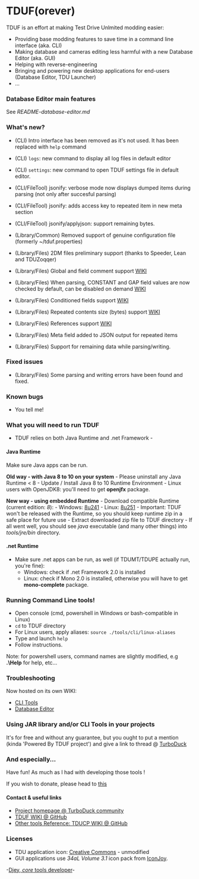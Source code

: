 # TDUF(orever)

TDUF is an effort at making Test Drive Unlmited modding easier:

* Providing base modding features to save time in a command line interface (aka. CLI)
* Making database and cameras editing less harmful with a new Database Editor (aka. GUI)
* Helping with reverse-engineering
* Bringing and powering new desktop applications for end-users (Database Editor, TDU Launcher)
* ...


### Database Editor main features
See *README-database-editor.md*


### What's new?
* (CLI) Intro interface has been removed as it's not used. It has been replaced with `help` command
* (CLI) `logs`: new command to display all log files in default editor
* (CLI) `settings`: new command to open TDUF settings file in default editor.

* (CLI/FileTool) jsonify: verbose mode now displays dumped items during parsing (not only after succesful parsing)
* (CLI/FileTool) jsonify: adds access key to repeated item in new meta section
* (CLI/FileTool) jsonify/applyjson: support remaining bytes.

* (Library/Common) Removed support of genuine configuration file (formerly ~/tduf.properties)
* (Library/Files) 2DM files preliminary support (thanks to Speeder, Lean and TDUZoqqer)
* (Library/Files) Global and field comment support [WIKI](https://github.com/djey47/tduf/wiki/Reverse-Engineering-Structure)
* (Library/Files) When parsing, CONSTANT and GAP field values are now checked by default, can be disabled on demand [WIKI](https://github.com/djey47/tduf/wiki/Reverse-Engineering-Structure)
* (Library/Files) Conditioned fields support [WIKI](https://github.com/djey47/tduf/wiki/Reverse-Engineering-Structure#conditions)
* (Library/Files) Repeated contents size (bytes) support [WIKI](https://github.com/djey47/tduf/wiki/Reverse-Engineering-Structure#contentssize-attribute)
* (Library/Files) References support [WIKI](https://github.com/djey47/tduf/wiki/Reverse-Engineering-Structure#references)
* (Library/Files) Meta field added to JSON output for repeated items
* (Library/Files) Support for remaining data while parsing/writing.


### Fixed issues
* (Library/Files) Some parsing and writing errors have been found and fixed.


### Known bugs
* You tell me!


### What you will need to run TDUF

- TDUF relies on both Java Runtime and .net Framework -

#### Java Runtime

Make sure Java apps can be run.

**Old way - with Java 8 to 10 on your system**
    - Please uninstall any Java Runtime < 8
    - Update / Install Java 8 to 10 Runtime Environment
    - Linux users with OpenJDK8: you'll need to get **openjfx** package.

**New way - using embedded Runtime**
    - Download compatible Runtime (current edition: *8*):
        - Windows: [8u241](https://bit.ly/2yOta0C)
        - Linux: [8u251](https://bit.ly/3dfBRzL)
     - Important: TDUF won't be released with the Runtime, so you should keep runtime zip in a safe place for future use
     - Extract downloaded zip file to TDUF directory
     - If all went well, you should see *java* executable (and many other things) into *tools/jre/bin* directory.

#### .net Runtime
* Make sure .net apps can be run, as well (if TDUMT/TDUPE actually run, you're fine):
    - Windows: check if .net Framework 2.0 is installed
    - Linux: check if Mono 2.0 is installed, otherwise you will have to get **mono-complete** package.


### Running Command Line tools!
- Open console (cmd, powershell in Windows or bash-compatible in Linux)
- `cd` to TDUF directory
- For Linux users, apply aliases: `source ./tools/cli/linux-aliases`
- Type and launch `help`
- Follow instructions.

Note: for powershell users, command names are slightly modified, e.g **.\Help** for help, etc...

### Troubleshooting
Now hosted on its own WIKI:
- [CLI Tools](https://github.com/djey47/tduf/wiki/Troubleshooting)
- [Database Editor](https://github.com/djey47/tduf/wiki/Troubleshooting-Editor)


### Using JAR library and/or CLI Tools in your projects
It's for free and without any guarantee, but you ought to put a mention (kinda 'Powered By TDUF project') and give a link to thread @ [TurboDuck](http://forum.turboduck.net/threads/32570-Djey-Discussion-about-new-modding-possibilities)


### And especially...
Have fun! As much as I had with developing those tools !

If you wish to donate, please head to [this](http://bit.ly/13YI3bP)

#### Contact & useful links

* [Project homepage @ TurboDuck community](http://forum.turboduck.net/forums/79-tdu-mod-tools-support)
* [TDUF WIKI @ GitHub](https://github.com/djey47/tduf/wiki)
* [Other tools Reference: TDUCP WIKI @ GitHub](https://github.com/djey47/tdu-cp/wiki/Tools-reference)


### Licenses

* TDU application icon: [Creative Commons](https://creativecommons.org/licenses/by-nc-nd/4.0/#) - unmodified
* GUI applications use *34aL Volume 3.1* icon pack from [IconJoy](http://icojam.com).

-[Djey, *core* tools developer](https://github.com/djey47)-
